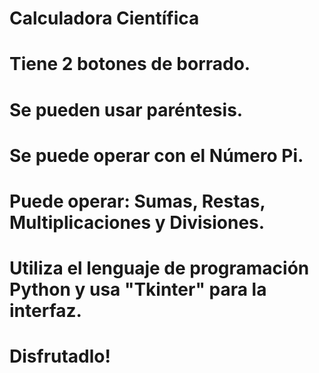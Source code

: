 # Calculadora Científica
# Tiene 2 botones de borrado.
# Se pueden usar paréntesis.
# Se puede operar con el Número Pi.
# Puede operar: Sumas, Restas, Multiplicaciones y Divisiones. 
# Utiliza el lenguaje de programación Python y usa "Tkinter" para la interfaz.
# Disfrutadlo!
